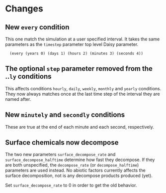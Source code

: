 # Changes #

## New `every` condition ##

This one match the simulation at a user specified interval.  It takes the same parameters as the `timestep` parameter top level Daisy parameter.

```
  (every (years 0) (days 1) (hours 2) (minutes 3) (seconds 4))
```

## The optional `step` parameter removed from the ..`ly` conditions ##

This affects conditions `hourly`, `daily`, `weekly`, `monthly` and `yearly` conditions.  They now always matches once at the last time step of the interval they are named after.

## New `minutely` and `secondly` conditions ##

These are true at the end of each minute and each second, respectively.

## Surface chemicals now decompose ##

The two new parameters `surface_decompose_rate` and `surface_decompose_halftime` determine how fast they decompose.  If they are both unspecified, the `decompose_rate` (or `decompose_halftime`) parameters are used instead.  No abiotic factors currently affects the surface decomposition, not is any decompose products produced (yet).

Set `surface_decompose_rate` to 0 in order to get the old behavior.